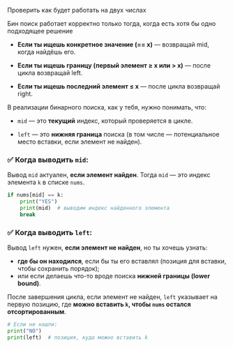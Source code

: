 Проверить как будет работать на двух числах 

Бин поиск работает корректно только тогда, когда есть хотя бы одно подходящее решение 



- **Если ты ищешь конкретное значение (== x)** — возвращай mid, когда найдёшь его.
    
- **Если ты ищешь границу (первый элемент ≥ x или > x)** — после цикла возвращай left.
    
- **Если ты ищешь последний элемент ≤ x** — после цикла возвращай right.





В реализации бинарного поиска, как у тебя, нужно понимать, что:

- `mid` — это **текущий** индекс, который проверяется в цикле.
    
- `left` — это **нижняя граница** поиска (в том числе — потенциальное место вставки, если элемент не найден).


### ✅ Когда выводить `mid`:

Вывод `mid` актуален, **если элемент найден**. Тогда `mid` — это индекс элемента `k` в списке `nums`.


```python
if nums[mid] == k:     
	print("YES")     
	print(mid)  # выводим индекс найденного элемента     
    break
```



### ✅ Когда выводить `left`:

Вывод `left` нужен, **если элемент не найден**, но ты хочешь узнать:

- **где бы он находился**, если бы ты его вставлял (позиция для вставки, чтобы сохранить порядок);
- или если делаешь что-то вроде поиска **нижней границы (lower bound)**.


После завершения цикла, если элемент не найден, `left` указывает на первую позицию, где **можно вставить `k`, чтобы `nums` остался отсортированным**.


```python
# Если не нашли: 
print("NO") 
print(left)  # позиция, куда можно вставить k
```